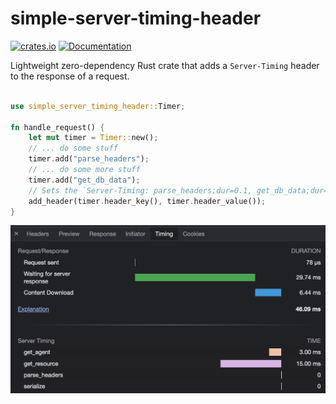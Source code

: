 # simple-server-timing-header
[![crates.io](https://img.shields.io/crates/v/simple-server-timing-header.svg)](https://crates.io/crates/simple-server-timing-header)
[![Documentation](https://docs.rs/simple-server-timing-header/badge.svg)](https://docs.rs/simple-server-timing-header)

Lightweight zero-dependency Rust crate that adds a `Server-Timing` header to the response of a request.

```rust

use simple_server_timing_header::Timer;

fn handle_request() {
    let mut timer = Timer::new();
    // ... do some stuff
    timer.add("parse_headers");
    // ... do some more stuff
    timer.add("get_db_data");
    // Sets the `Server-Timing: parse_headers;dur=0.1, get_db_data;dur=0.2` header
    add_header(timer.header_key(), timer.header_value());
}
```

![Example of server-timing in Chrome dev tools](./image.png)
